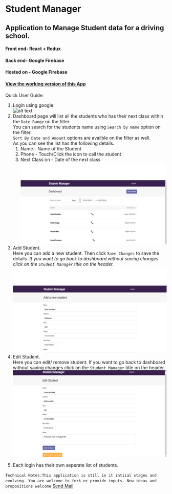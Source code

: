 # Student Manager
## Application to Manage Student data for a driving school.
#### Front end- React + Redux
#### Back end- Google Firebase
#### Hosted on - Google Firebase
#### [View the working version of this App]("https://studentmanager-1eecd.firebaseapp.com/")

Quick User Guide:
1) Login using google:<br/>
    ![alt text](https://github.com/vishnuak1989/Student-Manager/blob/master/screencaps/login.png "Login Page")
2) Dashboard page will list all the students who has their next class within the `Date Range` on the filter.<br /> You can search for the students name using `Search by Name` option on the filter.<br /> 
`Sort By Date and Amount` options are availble on the filter as well.<br />
As you can see the list has the following details.<br/>
    1. Name - Name of the Student
    1. Phone - Touch/Click the icon to call the student
    1. Next Class on - Date of the next class <br/>
    ![alt text](https://github.com/vishnuak1989/Student-Manager/blob/master/screencaps/Dashboard.png "Dashboard Page")
3) Add Student.<br />
Here you can add a new student. Then click `Save Changes` to save the details. *If you want to go back to dashboard without saving changes click on the `Student Manager` title on the header.*<br/> 
![alt text](https://github.com/vishnuak1989/Student-Manager/blob/master/screencaps/Add.png "Add Student Page")
4) Edit Student. <br/>
Here you can edit/ remove student. If you want to go back to dashboard without saving changes click on the `Student Manager` title on the header. <br />
![alt text](https://github.com/vishnuak1989/Student-Manager/blob/master/screencaps/Edit.png "Edit Student Page")
5. Each login has their own seperate list of students.

`Technical Notes:This application is still in it intiial stages and evolving. You are welcome to fork or provide inputs.
New ideas and propositions welcome` 
<a href="mailto:vishnuak1989@gmail.com?Subject=New%20Idea" target="_top">Send Mail</a>

